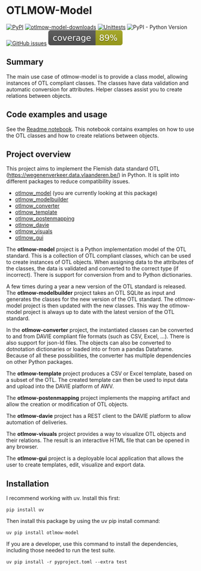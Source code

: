 # OTLMOW-Model
[![PyPI](https://img.shields.io/pypi/v/otlmow-model?label=latest%20release)](https://pypi.org/project/otlmow-model/)
[![otlmow-model-downloads](https://img.shields.io/pypi/dm/otlmow-model)](https://pypi.org/project/otlmow-model/)
[![Unittests](https://github.com/davidvlaminck/OTLMOW-Model/actions/workflows/unittest.yml/badge.svg)](https://github.com/davidvlaminck/OTLMOW-Model/actions/workflows/unittest.yml)
![PyPI - Python Version](https://img.shields.io/pypi/pyversions/otlmow-model)
[![GitHub issues](https://img.shields.io/github/issues/davidvlaminck/OTLMOW-Model)](https://github.com/davidvlaminck/OTLMOW-Model/issues)
[![coverage](https://github.com/davidvlaminck/OTLMOW-Model/blob/master/UnitTests/coverage.svg)](https://htmlpreview.github.io/?https://github.com/davidvlaminck/OTLMOW-Model/blob/master/UnitTests/htmlcov/index.html)


## Summary
The main use case of otlmow-model is to provide a class model, allowing instances of OTL compliant classes. The classes have data validation and automatic conversion for attributes. Helper classes assist you to create relations between objects.

## Code examples and usage
See the [Readme notebook](https://github.com/davidvlaminck/OTLMOW-Model/blob/master/Readme.ipynb). This notebook contains examples on how to use the OTL classes and how to create relations between objects.

## Project overview 
This project aims to implement the Flemish data standard OTL (https://wegenenverkeer.data.vlaanderen.be/) in Python.
It is split into different packages to reduce compatibility issues.
- [otlmow_model](https://github.com/davidvlaminck/OTLMOW-Model) (you are currently looking at this package)
- [otlmow_modelbuilder](https://github.com/davidvlaminck/OTLMOW-ModelBuilder)
- [otlmow_converter](https://github.com/davidvlaminck/OTLMOW-Converter)
- [otlmow_template](https://github.com/davidvlaminck/OTLMOW-Template)
- [otlmow_postenmapping](https://github.com/davidvlaminck/OTLMOW-PostenMapping)
- [otlmow_davie](https://github.com/davidvlaminck/OTLMOW-DAVIE)
- [otlmow_visuals](https://github.com/davidvlaminck/OTLMOW-Visuals)
- [otlmow_gui](https://github.com/davidvlaminck/OTLMOW-GUI)

The **otlmow-model** project is a Python implementation model of the OTL standard. This is a collection of OTL compliant classes, which can be used to create instances of OTL objects. When assigning data to the attributes of the classes, the data is validated and converted to the correct type (if incorrect). There is support for conversion from and to Python dictionaries.

A few times during a year a new version of the OTL standard is released. The **otlmow-modelbuilder** project takes an OTL SQLite as input and generates the classes for the new version of the OTL standard. The otlmow-model project is then updated with the new classes. This way the otlmow-model project is always up to date with the latest version of the OTL standard.

In the **otlmow-converter** project, the instantiated classes can be converted to and from DAVIE compliant file formats (such as CSV, Excel, ...). There is also support for json-ld files. The objects can also be converted to dotnotation dictionaries or loaded into or from a pandas Dataframe. Because of all these possibilities, the converter has multiple dependencies on other Python packages.

The **otlmow-template** project produces a CSV or Excel template, based on a subset of the OTL. The created template can then be used to input data and upload into the DAVIE platform of AWV.

The **otlmow-postenmapping** project implements the mapping artifact and allow the creation or modification of OTL objects.

The **otlmow-davie** project has a REST client to the DAVIE platform to allow automation of deliveries.

The **otlmow-visuals** project provides a way to visualize OTL objects and their relations. The result is an interactive HTML file that can be opened in any browser.

The **otlmow-gui** project is a deployable local application that allows the user to create templates, edit, visualize and export data.

## Installation
I recommend working with uv. Install this first:
``` 
pip install uv
```
Then install this package by using the uv pip install command:
``` 
uv pip install otlmow-model
```
If you are a developer, use this command to install the dependencies, including those needed to run the test suite.
``` 
uv pip install -r pyproject.toml --extra test
``` 